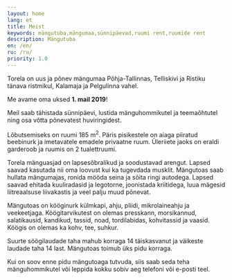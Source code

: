 ```yaml
---
layout: home
lang: et
title: Meist
keywords: mängutuba,mängumaa,sünnipäevad,ruumi rent,ruumide rent
description: Mängutuba
en: /en/
ru: /ru/
priority: 1.0
---
```


Torela on uus ja põnev mängumaa Põhja-Tallinnas, Telliskivi ja Ristiku tänava ristmikul, Kalamaja ja Pelgulinna vahel.

Me avame oma uksed **1. mail 2019**!

Meil saab tähistada sünnipäevi, lustida mänguhommikutel ja teemaõhtutel ning osa võtta põnevatest huviringidest. 

Lõbutsemiseks on ruumi 185 m<sup>2</sup>.
Päris pisikestele on aiaga piiratud beebinurk ja imetavatele emadele privaatne ruum.
Üleriiete jaoks on eraldi garderoob ja ruumis on 2 tualettruumi.

Torela mänguasjad on lapsesõbralikud ja soodustavad arengut. Lapsed saavad kasutada nii oma loovust kui ka tugevdada musklit.
Mängutoas saab hullata mängumajas, ronida mööda seina ja sõita ringi autodega.
Lapsed saavad ehitada kuuliradasid ja legotorne, joonistada kriitidega, luua mägesid liitreaalsuse liivakastis ja veel palju muud põnevat. 

Mängutoas on kööginurk külmkapi, ahju, pliidi, mikrolaineahju ja veekeetjaga. Köögitarvikutest on olemas presskann, morsikannud, salatikausid, kandikud, tassid, noad, tordilabidas, kohvitassid ja vaasid. Köögis on olemas ka kohv, tee, suhkur.

Suurte söögilaudade taha mahub korraga 14 täiskasvanut ja väikeste laudade taha 14 last.
Mängutoas toimub üks pidu korraga.

Kui on soov enne pidu mängutoaga tutvuda, siis saab seda teha mänguhommikutel või leppida kokku sobiv aeg telefoni või e-posti teel.


